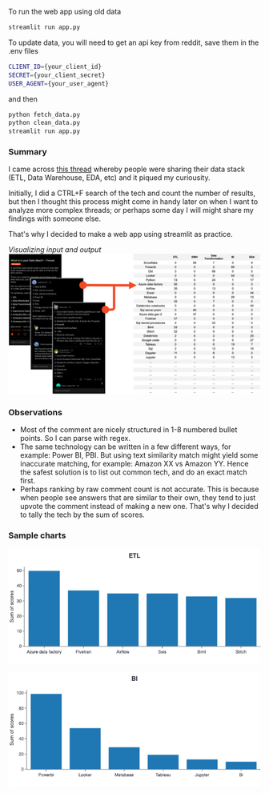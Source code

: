 To run the web app using old data

```bash
streamlit run app.py
```

To update data, you will need to get an api key from reddit, save them in the .env files
```bash
CLIENT_ID={your_client_id}
SECRET={your_client_secret}
USER_AGENT={your_user_agent}
```

and then
```bash
python fetch_data.py
python clean_data.py
streamlit run app.py
```

###  Summary
I came across [this thread](https://www.reddit.com/r/dataengineering/comments/wcw0nt/what_is_in_your_data_stack_thread/) whereby people were sharing their data stack (ETL, Data Warehouse, EDA, etc) and it piqued my curiousity.

Initially, I did  a CTRL+F search of the tech and count the number of results, but then I thought this process might come in handy later on when I want to analyze more complex threads; or perhaps some day I will might share my findings with someone else.

That's why I decided to make a web app using streamlit as practice.

_Visualizing input and output_
![from comments to table](/resources/drawio.png)


### Observations
- Most of the comment are nicely structured in 1-8 numbered bullet points. So I can parse with regex.
- The same technology can be written in a few different ways, for example: Power BI, PBI. But using text similarity match might yield some inaccurate matching, for example: Amazon XX vs Amazon YY. Hence the safest solution is to list out common tech, and do an exact match first.
- Perhaps ranking by raw comment count is not accurate. This is because when people see answers that are similar to their own, they tend to just upvote the comment instead of making a new one. That's why I decided to tally the tech by the sum of scores.

### Sample charts
![ETL](/resources/plot-etl.png)

![ETL](/resources/plot-bi.png)




